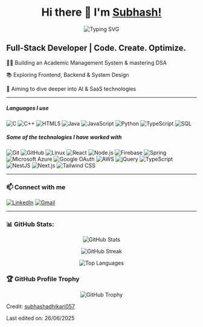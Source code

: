 <div align="center">

# Hi there 👋 I'm [Subhash!](https://github.com/subhashadhikari057)

</div>


<p align="center">
  <img src="https://readme-typing-svg.herokuapp.com?center=true&vCenter=true&width=600&height=45&lines=Full+Stack+Web+Developer+🚀;Passionate+about+AI+%26+SaaS+💡;Lifelong+Learner+📚;Turning+Ideas+into+Real-World+Projects+🔧" alt="Typing SVG" />
</p>



## Full-Stack Developer | Code. Create. Optimize.

👨‍💻 Building an Academic Management System & mastering DSA

📚 Exploring Frontend, Backend & System Design

🚀 Aiming to dive deeper into AI & SaaS technologies



---

##### Languages I use

![C](https://img.shields.io/badge/-C-000000?style=flat&logo=c)
![C++](https://img.shields.io/badge/-C++-000000?style=flat&logo=c%2B%2B)
![HTML5](https://img.shields.io/badge/-HTML5-000000?style=flat&logo=html5)
![Java](https://img.shields.io/badge/-Java-000000?style=flat&logo=java)
![JavaScript](https://img.shields.io/badge/-JavaScript-000000?style=flat&logo=javascript)
![Python](https://img.shields.io/badge/-Python-000000?style=flat&logo=python)
![TypeScript](https://img.shields.io/badge/-TypeScript-000000?style=flat&logo=typescript)
![SQL](https://img.shields.io/badge/-SQL-000000?style=flat&logo=postgresql)

##### Some of the technologies I have worked with

![Git](https://img.shields.io/badge/Git-222222?style=flat&logo=git&logoColor=F05032)
![GitHub](https://img.shields.io/badge/GitHub-222222?style=flat&logo=github&logoColor=181717)
![Linux](https://img.shields.io/badge/Linux-222222?style=flat&logo=linux&logoColor=FCC624)
![React](https://img.shields.io/badge/React-222222?style=flat&logo=react&logoColor=61DAFB)
![Node.js](https://img.shields.io/badge/Node.js-222222?style=flat&logo=node.js&logoColor=339933)
![Firebase](https://img.shields.io/badge/Firebase-222222?style=flat&logo=firebase&logoColor=FFCA28)
![Spring](https://img.shields.io/badge/Spring-222222?style=flat&logo=spring&logoColor=6DB33F)
![Microsoft Azure](https://img.shields.io/badge/Microsoft_Azure-222222?style=flat&logo=microsoft-azure&logoColor=0078D4)
![Google OAuth](https://img.shields.io/badge/Google_OAuth-222222?style=flat&logo=google&logoColor=4285F4)
![AWS](https://img.shields.io/badge/AWS-222222?style=flat&logo=amazon-aws&logoColor=FF9900)
![jQuery](https://img.shields.io/badge/jQuery-222222?style=flat&logo=jquery&logoColor=0769AD)
![TypeScript](https://img.shields.io/badge/TypeScript-222222?style=flat&logo=typescript&logoColor=007ACC)
![NestJS](https://img.shields.io/badge/NestJS-222222?style=flat&logo=nestjs&logoColor=E0234E)
![Next.js](https://img.shields.io/badge/Next.js-222222?style=flat&logo=nextdotjs&logoColor=FFFFFF)
![Tailwind CSS](https://img.shields.io/badge/Tailwind_CSS-222222?style=flat&logo=tailwind-css&logoColor=38B2AC)

---

### 📫 Connect with me

[![LinkedIn](https://img.shields.io/badge/-LinkedIn-0A66C2?style=flat&logo=linkedin&logoColor=white)](https://www.linkedin.com/in/subhash-adhikari-045018305/)
[![Gmail](https://img.shields.io/badge/-Gmail-EA4335?style=flat&logo=gmail&logoColor=white)](mailto:subhashadhikari057@gmail.com)

---
<h3 align="left">📊 GitHub Stats:</h3>
<p align="center">
  <img src="https://github-readme-stats.vercel.app/api?username=subhashadhikari057&show_icons=true&theme=onedark" alt="GitHub Stats"/>
</p>
<p align="center">
  <img src="https://github-readme-streak-stats.herokuapp.com/?user=subhashadhikari057&theme=onedark" alt="GitHub Streak"/>
</p>
<p align="center">
  <img src="https://github-readme-stats.vercel.app/api/top-langs/?username=subhashadhikari057&layout=compact&theme=onedark" alt="Top Languages"/>
</p>

<h3 align="left">🏆 GitHub Profile Trophy</h3>
<p align="center">
  <img src="https://github-profile-trophy.vercel.app/?username=subhashadhikari057&theme=onedark" alt="GitHub Trophy"/>
</p>




Credit: [subhashadhikari057](https://github.com/subhashadhikari057)

Last edited on: 26/06/2025

